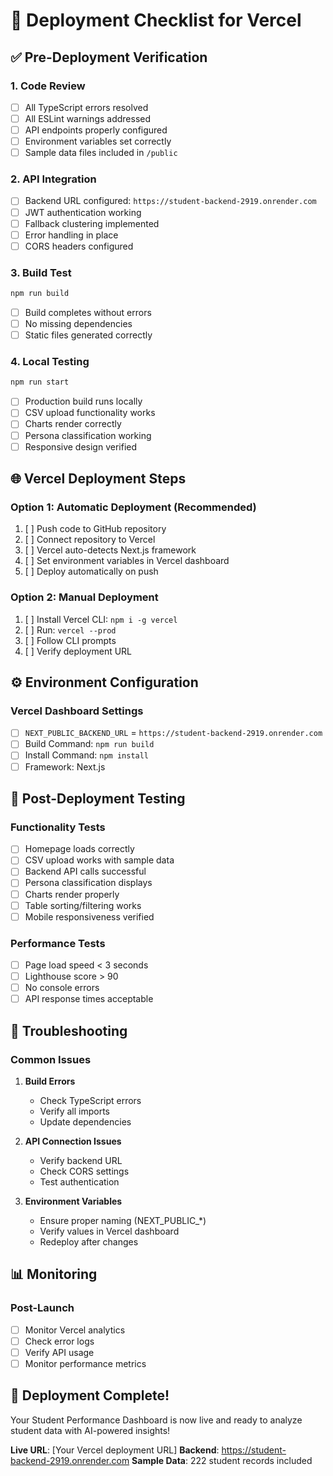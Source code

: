 # 🚀 Deployment Checklist for Vercel

## ✅ Pre-Deployment Verification

### 1. Code Review
- [ ] All TypeScript errors resolved
- [ ] All ESLint warnings addressed
- [ ] API endpoints properly configured
- [ ] Environment variables set correctly
- [ ] Sample data files included in `/public`

### 2. API Integration
- [ ] Backend URL configured: `https://student-backend-2919.onrender.com`
- [ ] JWT authentication working
- [ ] Fallback clustering implemented
- [ ] Error handling in place
- [ ] CORS headers configured

### 3. Build Test
```bash
npm run build
```
- [ ] Build completes without errors
- [ ] No missing dependencies
- [ ] Static files generated correctly

### 4. Local Testing
```bash
npm run start
```
- [ ] Production build runs locally
- [ ] CSV upload functionality works
- [ ] Charts render correctly
- [ ] Persona classification working
- [ ] Responsive design verified

## 🌐 Vercel Deployment Steps

### Option 1: Automatic Deployment (Recommended)
1. [ ] Push code to GitHub repository
2. [ ] Connect repository to Vercel
3. [ ] Vercel auto-detects Next.js framework
4. [ ] Set environment variables in Vercel dashboard
5. [ ] Deploy automatically on push

### Option 2: Manual Deployment
1. [ ] Install Vercel CLI: `npm i -g vercel`
2. [ ] Run: `vercel --prod`
3. [ ] Follow CLI prompts
4. [ ] Verify deployment URL

## ⚙️ Environment Configuration

### Vercel Dashboard Settings
- [ ] `NEXT_PUBLIC_BACKEND_URL` = `https://student-backend-2919.onrender.com`
- [ ] Build Command: `npm run build`
- [ ] Install Command: `npm install`
- [ ] Framework: Next.js

## 🧪 Post-Deployment Testing

### Functionality Tests
- [ ] Homepage loads correctly
- [ ] CSV upload works with sample data
- [ ] Backend API calls successful
- [ ] Persona classification displays
- [ ] Charts render properly
- [ ] Table sorting/filtering works
- [ ] Mobile responsiveness verified

### Performance Tests
- [ ] Page load speed < 3 seconds
- [ ] Lighthouse score > 90
- [ ] No console errors
- [ ] API response times acceptable

## 🔧 Troubleshooting

### Common Issues
1. **Build Errors**
   - Check TypeScript errors
   - Verify all imports
   - Update dependencies

2. **API Connection Issues**
   - Verify backend URL
   - Check CORS settings
   - Test authentication

3. **Environment Variables**
   - Ensure proper naming (NEXT_PUBLIC_*)
   - Verify values in Vercel dashboard
   - Redeploy after changes

## 📊 Monitoring

### Post-Launch
- [ ] Monitor Vercel analytics
- [ ] Check error logs
- [ ] Verify API usage
- [ ] Monitor performance metrics

## 🎉 Deployment Complete!

Your Student Performance Dashboard is now live and ready to analyze student data with AI-powered insights!

**Live URL**: [Your Vercel deployment URL]
**Backend**: https://student-backend-2919.onrender.com
**Sample Data**: 222 student records included
